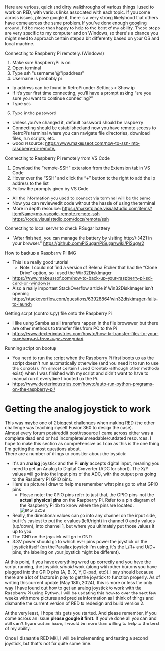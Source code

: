 Here are various, quick and dirty walkthroughs of various things I used to work on RED, with various links associated with each topic. 
If you come across issues, please google it, there is a very strong likelyhood that others have come across the same problem. If you've done enough googling around, I'd be more than happy to help to the best of my ability. These steps are very specific to my computer and on Windows, so there's a chance you might need to approach certain steps a bit differently based on your OS and local machine.

Connecting to Raspberry Pi remotely. (Windows)
1. Make sure RaspberryPi is on
2. Open terminal
3. Type ssh "username"@"ipaddress"
4. Username is probably pi
  - Ip address can be found in RetroPi under Settings > Show ip
  - If it’s your first time connecting, you’ll have a prompt asking “are you sure you want to continue connecting?”
  - Type yes
5. Type in the password
  - Unless you’ve changed it, default password should be raspberry
- Connecting should be established and now you have remote access to RetroPi’s terminal where you can navigate file directories, download files, run scripts, etc.
- Good resource: https://www.makeuseof.com/how-to-ssh-into-raspberry-pi-remote/

Connecting to Raspberry Pi remotely from VS Code
1. Download the “remote-SSH” extension from the Extension tab in VS Code
2. Hover over the “SSH” and click the “+” button to the right to add the ip address to the list
3. Follow the prompts given by VS Code
- All the information you used to connect via terminal will be the same
- Now you can review/edit code without the hassle of using the terminal
- More in depth resource: https://marketplace.visualstudio.com/items?itemName=ms-vscode-remote.remote-ssh
https://code.visualstudio.com/docs/remote/ssh

Connecting to local server to check PiSugar battery
- "After finished, you can manage the battery by visiting http://<your raspberry ip>:8421 in your browser."
https://github.com/PiSugar/PiSugar/wiki/PiSugar2

How to backup a Raspberry Pi IMG
- This is a really good tutorial
  - Note: I could not find a version of Belena Etcher that had the “Clone Drive” option, so I used the Win32DiskImager
- https://www.makeuseof.com/how-to-back-up-your-raspberry-pi-sd-card-on-windows/
- Also a really important StackOverflow article if Win32DiskImager isn’t opening
https://stackoverflow.com/questions/63928864/win32diskimager-fails-to-launch

Getting script (controls.py) file onto the Raspberry Pi
- I like using Samba as all transfers happen in the file browswer, but there are other methods to transfer files from PC to the Pi
- https://www.dexterindustries.com/howto/how-to-transfer-files-to-your-raspberry-pi-from-a-pc-computer/

Running script on bootup
- You need to run the script when the Raspberry Pi first boots up as the script doesn't run automatically otherwise (and you need it to run to use the controls). I'm almost certain I used Crontab (although other methods exist) when I was finished with my script and didn't want to have to manual run it everytime I booted up the Pi.
- https://www.dexterindustries.com/howto/auto-run-python-programs-on-the-raspberry-pi/

# Getting the analog joystick to work
This was maybe one of 2 biggest challenges when making RED (the other challenge was teaching myself Fusion 360 to design the case).  
Almost every forum post/reddit post/resource I came across either was a complete dead end or had incomplete/unreadable/outdated resources. I hope to make this section as comprehensive as I can as this is the one thing I'm getting the most questions about.  
There are a number of things to consider about the joystick:
- It's an **analog** joystick and the Pi **only** accepts digital input, meaning you need to get an Analog to Digital Converter (ADC for short). The X/Y values will go into the input pins of the ADC, with the output pins going to the Raspbery Pi GPIO pins.
- Here's a picture I drew to help me remember what pins go to what GPIO pins
  - Please note: the GPIO pins refer to just that, the GPIO pins, not the **actual physical pins** on the Raspberry Pi. Refer to a pin diagram of the Raspberry Pi 4b to know where the pins are located.
![IMG_0259](https://github.com/DavidJamesAdam/RED-Retro-Entertainment-Device-/assets/51091241/bed422f1-5937-4172-a26c-7c0181f40f61)
- Really, the directional values can go into any channel on the input side, but it's easiest to put the x values (left/right) in channel 0 and y values (up/down), into channel 1, but where you ultimately put those values it up to you.
- The GND on the joystick will go to GND
- 3.3V power should go to which ever pins power the joystick on the joystick itself (on the Parallax joystick I'm using, it's the L/R+ and U/D+ pins, the labeling on your joystick might be different).

At this point, if you have everything wired up correctly and you have the script running, the joystick *should* work (along with other buttons you have plugged into the GPIO pins (A, B, X, Y, D-pad, etc)). I say should because there are a lot of factors in play to get the joystick to function properly. As of writing this current update (May 18th, 2024), this is more or less the only way I have found out how to get an analog joystick to work with the Raspberry Pi using Python. I will be updating this how-to over the next few weeks with more pictures and precise information as I think of things and dismantle the current version of RED to redesign and build version 2.  
  
At the very least, I hope this gets you started. And please remember, if you come across an issue **please google it first**. If you've done all you can and still can't figure out an issue, I would be more than willing to help to the best of my ability.  

Once I dismantle RED MKI, I will be implementing and testing a second joystick, but that's not for quite some time.

